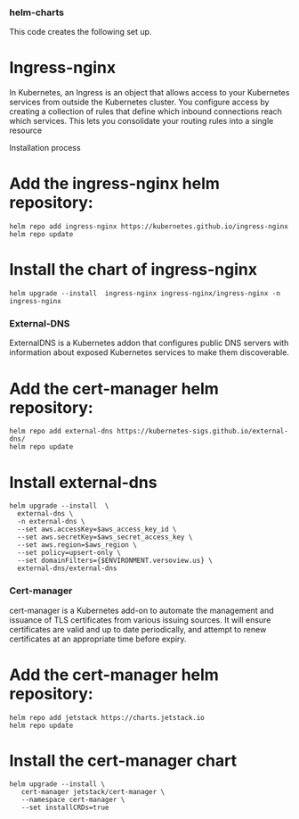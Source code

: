 ### helm-charts

This code creates the following set up.

# Ingress-nginx

In Kubernetes, an Ingress is an object that allows access to your Kubernetes services from outside the Kubernetes cluster. You configure access by creating a collection of rules that define which inbound connections reach which services. This lets you consolidate your routing rules into a single resource

Installation process


# Add the ingress-nginx helm repository:
```
helm repo add ingress-nginx https://kubernetes.github.io/ingress-nginx
helm repo update
```

# Install the chart of ingress-nginx
```
helm upgrade --install  ingress-nginx ingress-nginx/ingress-nginx -n ingress-nginx
```

### External-DNS

ExternalDNS is a Kubernetes addon that configures public DNS servers with information about exposed Kubernetes services to make them discoverable.

# Add the cert-manager helm repository:
```
helm repo add external-dns https://kubernetes-sigs.github.io/external-dns/
helm repo update
```

# Install external-dns

```
helm upgrade --install  \
  external-dns \
  -n external-dns \
  --set aws.accessKey=$aws_access_key_id \
  --set aws.secretKey=$aws_secret_access_key \
  --set aws.region=$aws_region \
  --set policy=upsert-only \
  --set domainFilters={$ENVIRONMENT.versoview.us} \
  external-dns/external-dns
```


### Cert-manager

cert-manager is a Kubernetes add-on to automate the management and issuance of TLS certificates from various issuing sources.
It will ensure certificates are valid and up to date periodically, and attempt to renew certificates at an appropriate time before expiry.

# Add the cert-manager helm repository:
```
helm repo add jetstack https://charts.jetstack.io
helm repo update
```

# Install the cert-manager chart
```
helm upgrade --install \
   cert-manager jetstack/cert-manager \
   --namespace cert-manager \
   --set installCRDs=true
```